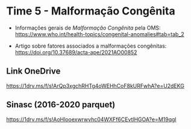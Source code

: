 # Time 5 - Malformação Congênita


* Informações gerais de *Malformação Congênita* pela OMS:  
https://www.who.int/health-topics/congenital-anomalies#tab=tab_2

* Artigo sobre fatores associados a malformações congênitas:  
https://doi.org/10.37689/acta-ape/2021AO00852

## Link OneDrive
https://1drv.ms/f/s!ArQp3xgchRHTg4oWEHhCoF8kURFwhA?e=U2dEKG

## Sinasc (2016-2020 parquet)
https://1drv.ms/f/s!AoHlooexwrwvhc04WXFf6CEvtlHGOA?e=M19qgl
